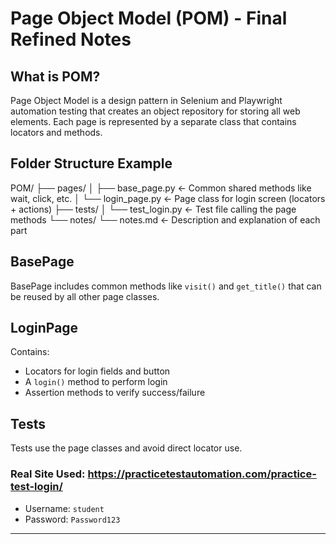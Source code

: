 
# Page Object Model (POM) - Final Refined Notes

## What is POM?
Page Object Model is a design pattern in Selenium and Playwright automation testing that creates an object repository for storing all web elements. Each page is represented by a separate class that contains locators and methods.

## Folder Structure Example

POM/
├── pages/
│   ├── base_page.py          ← Common shared methods like wait, click, etc.
│   └── login_page.py         ← Page class for login screen (locators + actions)
├── tests/
│   └── test_login.py         ← Test file calling the page methods
└── notes/
    └── notes.md              ← Description and explanation of each part

## BasePage
BasePage includes common methods like `visit()` and `get_title()` that can be reused by all other page classes.

## LoginPage
Contains:
- Locators for login fields and button
- A `login()` method to perform login
- Assertion methods to verify success/failure

## Tests
Tests use the page classes and avoid direct locator use.

### Real Site Used: https://practicetestautomation.com/practice-test-login/
- Username: `student`
- Password: `Password123`
-----------------------------

